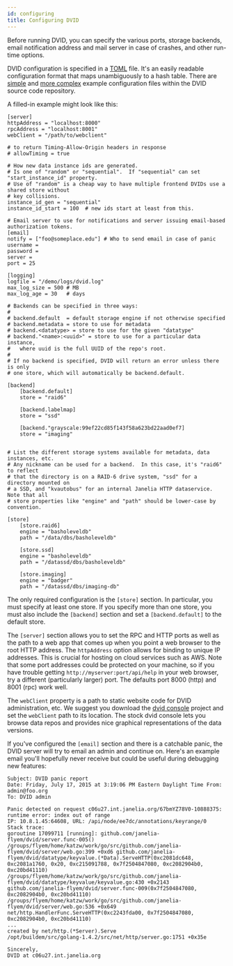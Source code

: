 ```yaml
---
id: configuring
title: Configuring DVID
---
```


Before running DVID, you can specify the various ports, storage backends, email notification address and mail server in case of crashes, and other run-time options.

DVID configuration is specified in a [TOML](https://github.com/toml-lang/toml) file.  It's an easily readable configuration format that maps unambiguously to a hash table.  There are [simple](https://github.com/janelia-flyem/dvid/blob/master/scripts/distro-files/config-simple.toml) and [more complex](https://github.com/janelia-flyem/dvid/blob/master/scripts/distro-files/config-full.toml) example configuration files within the DVID source code repository.

A filled-in example might look like this:

    [server]
    httpAddress = "localhost:8000"
    rpcAddress = "localhost:8001"
    webClient = "/path/to/webclient"
    
    # to return Timing-Allow-Origin headers in response
    # allowTiming = true

    # How new data instance ids are generated.
    # Is one of "random" or "sequential".  If "sequential" can set "start_instance_id" property.
    # Use of "random" is a cheap way to have multiple frontend DVIDs use a shared store without
    # key collisions.
    instance_id_gen = "sequential"
    instance_id_start = 100  # new ids start at least from this.

    # Email server to use for notifications and server issuing email-based authorization tokens.
    [email]
    notify = ["foo@someplace.edu"] # Who to send email in case of panic
    username = 
    password = 
    server = 
    port = 25

    [logging]
    logfile = "/demo/logs/dvid.log"
    max_log_size = 500 # MB
    max_log_age = 30   # days

    # Backends can be specified in three ways:
    #
    # backend.default  = default storage engine if not otherwise specified
    # backend.metadata = store to use for metadata
    # backend.<datatype> = store to use for the given "datatype"
    # backend."<name>:<uuid>" = store to use for a particular data instance, 
    #   where uuid is the full UUID of the repo's root.
    #
    # If no backend is specified, DVID will return an error unless there is only
    # one store, which will automatically be backend.default.

    [backend]
        [backend.default]
        store = "raid6"

        [backend.labelmap]
        store = "ssd"

        [backend."grayscale:99ef22cd85f143f58a623bd22aad0ef7]
        store = "imaging"

    
    # List the different storage systems available for metadata, data instances, etc.
    # Any nickname can be used for a backend.  In this case, it's "raid6" to reflect
    # that the directory is on a RAID-6 drive system, "ssd" for a directory mounted on
    # a SSD, and "kvautobus" for an internal Janelia HTTP dataservice.  Note that all
    # store properties like "engine" and "path" should be lower-case by convention.

    [store]
        [store.raid6]
        engine = "basholeveldb"
        path = "/data/dbs/basholeveldb"
 
        [store.ssd]
        engine = "basholeveldb"
        path = "/datassd/dbs/basholeveldb"
 
        [store.imaging]
        engine = "badger"
        path = "/datassd/dbs/imaging-db"

The only required configuration is the `[store]` section.  In particular, you must specify at least one store.  If you specify more than one store, you must also include the `[backend]` section and set a `[backend.default]` to the default store.

The `[server]` section allows you to set the RPC and HTTP ports as well as the path to a web app that comes up when you point a web browser to the root HTTP address.  The `httpAddress` option allows for binding to unique IP addresses. This is crucial for hosting on cloud services such as AWS.  Note that some port addresses could be protected on your machine, so if you have trouble getting `http://myserver:port/api/help` in your web browser, try a different (particularly larger) port.  The defaults port 8000 (http) and 8001 (rpc) work well.

The `webClient` property is a path to static website code for DVID administration, etc.  We suggest you download the [dvid console](https://github.com/janelia-flyem/dvid-console) project and set the `webClient` path to its location.  The stock dvid console lets you browse data repos and provides nice graphical representations of the data versions.

If you've configured the `[email]` section and there is a catchable panic, the DVID server will try to email an admin and continue on.  Here's an example email you'll hopefully never receive but could be useful during debugging new features:

    Subject: DVID panic report
    Date: Friday, July 17, 2015 at 3:19:06 PM Eastern Daylight Time From: admin@foo.org
    To: DVID admin
    
    Panic detected on request c06u27.int.janelia.org/67bmYZ78V0-10888375: runtime error: index out of range
    IP: 10.8.1.45:64608, URL: /api/node/ee7dc/annotations/keyrange/0
    Stack trace:
    goroutine 17099711 [running]: github.com/janelia-flyem/dvid/server.func·005()
    /groups/flyem/home/katzw/work/go/src/github.com/janelia-flyem/dvid/server/web.go:399 +0xd6 github.com/janelia-flyem/dvid/datatype/keyvalue.(*Data).ServeHTTP(0xc2081dc648, 0xc2081a1760, 0x20, 0xc215091788, 0x7f2504847080, 0xc2082904b0, 0xc20bd41110)
    /groups/flyem/home/katzw/work/go/src/github.com/janelia- flyem/dvid/datatype/keyvalue/keyvalue.go:430 +0x2143 github.com/janelia-flyem/dvid/server.func·009(0x7f2504847080, 0xc2082904b0, 0xc20bd41110)
    /groups/flyem/home/katzw/work/go/src/github.com/janelia-flyem/dvid/server/web.go:536 +0x649 net/http.HandlerFunc.ServeHTTP(0xc2243fda00, 0x7f2504847080, 0xc2082904b0, 0xc20bd41110)
    ...
    created by net/http.(*Server).Serve
    /opt/buildem/src/golang-1.4.2/src/net/http/server.go:1751 +0x35e
    
    Sincerely,
    DVID at c06u27.int.janelia.org
